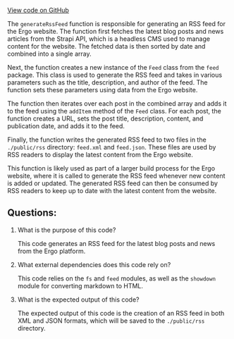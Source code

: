 [View code on GitHub](https://github.com/ergoplatform/ergoweb/utils/generateRssFeed.ts)

The `generateRssFeed` function is responsible for generating an RSS feed for the Ergo website. The function first fetches the latest blog posts and news articles from the Strapi API, which is a headless CMS used to manage content for the website. The fetched data is then sorted by date and combined into a single array.

Next, the function creates a new instance of the `Feed` class from the `feed` package. This class is used to generate the RSS feed and takes in various parameters such as the title, description, and author of the feed. The function sets these parameters using data from the Ergo website.

The function then iterates over each post in the combined array and adds it to the feed using the `addItem` method of the `Feed` class. For each post, the function creates a URL, sets the post title, description, content, and publication date, and adds it to the feed.

Finally, the function writes the generated RSS feed to two files in the `./public/rss` directory: `feed.xml` and `feed.json`. These files are used by RSS readers to display the latest content from the Ergo website.

This function is likely used as part of a larger build process for the Ergo website, where it is called to generate the RSS feed whenever new content is added or updated. The generated RSS feed can then be consumed by RSS readers to keep up to date with the latest content from the website.
## Questions: 
 1. What is the purpose of this code?
    
    This code generates an RSS feed for the latest blog posts and news from the Ergo platform.

2. What external dependencies does this code rely on?
    
    This code relies on the `fs` and `feed` modules, as well as the `showdown` module for converting markdown to HTML.

3. What is the expected output of this code?
    
    The expected output of this code is the creation of an RSS feed in both XML and JSON formats, which will be saved to the `./public/rss` directory.